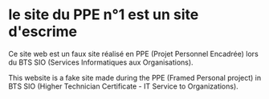 # le site du PPE n°1 est un site d'escrime
Ce site web est un faux site réalisé en PPE (Projet Personnel Encadrée) lors du BTS SIO (Services Informatiques aux Organisations).

This website is a fake site made during the PPE (Framed Personal project) in BTS SIO (Higher Technician Certificate - IT Service to Organizations).
